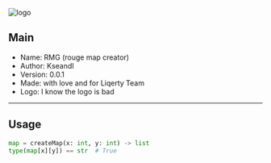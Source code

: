 ![logo](/home/igor/Desktop/RMG/assets/logoMicro.png)

## Main

 * Name: RMG (rouge map creator)
 * Author: KseandI
 * Version: 0.0.1
 * Made: with love and for Liqerty Team
 * Logo: I know the logo is bad

---

## Usage

```python
map = createMap(x: int, y: int) -> list
type(map[x][y]) == str  # True
```
